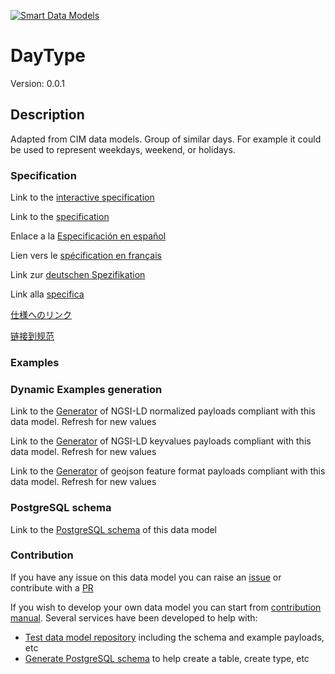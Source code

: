[![Smart Data Models](https://smartdatamodels.org/wp-content/uploads/2022/01/SmartDataModels_logo.png "Logo")](https://smartdatamodels.org)
# DayType
Version: 0.0.1

## Description 

Adapted from CIM data models. Group of similar days.   For example it could be used to represent weekdays, weekend, or holidays.
### Specification

Link to the [interactive specification](https://swagger.lab.fiware.org/?url=https://smart-data-models.github.io/dataModel.EnergyCIM/DayType/swagger.yaml)

Link to the [specification](https://github.com/smart-data-models/dataModel.EnergyCIM/blob/master/DayType/doc/spec.md)

Enlace a la [Especificación en español](https://github.com/smart-data-models/dataModel.EnergyCIM/blob/master/DayType/doc/spec_ES.md)

Lien vers le [spécification en français](https://github.com/smart-data-models/dataModel.EnergyCIM/blob/master/DayType/doc/spec_FR.md)

Link zur [deutschen Spezifikation](https://github.com/smart-data-models/dataModel.EnergyCIM/blob/master/DayType/doc/spec_DE.md)

Link alla [specifica](https://github.com/smart-data-models/dataModel.EnergyCIM/blob/master/DayType/doc/spec_IT.md)

[仕様へのリンク](https://github.com/smart-data-models/dataModel.EnergyCIM/blob/master/DayType/doc/spec_JA.md)

[链接到规范](https://github.com/smart-data-models/dataModel.EnergyCIM/blob/master/DayType/doc/spec_ZH.md)
### Examples
### Dynamic Examples generation

Link to the [Generator](https://smartdatamodels.org/extra/ngsi-ld_generator.php?schemaUrl=https://raw.githubusercontent.com/smart-data-models/dataModel.EnergyCIM/master/DayType/schema.json&email=info@smartdatamodels.org) of NGSI-LD normalized payloads compliant with this data model. Refresh for new values

Link to the [Generator](https://smartdatamodels.org/extra/ngsi-ld_generator_keyvalues.php?schemaUrl=https://raw.githubusercontent.com/smart-data-models/dataModel.EnergyCIM/master/DayType/schema.json&email=info@smartdatamodels.org) of NGSI-LD keyvalues payloads compliant with this data model. Refresh for new values

Link to the [Generator](https://smartdatamodels.org/extra/geojson_features_generator.php?schemaUrl=https://raw.githubusercontent.com/smart-data-models/dataModel.EnergyCIM/master/DayType/schema.json&email=info@smartdatamodels.org) of geojson feature format payloads compliant with this data model. Refresh for new values
### PostgreSQL schema

Link to the [PostgreSQL schema](https://github.com/smart-data-models/dataModel.EnergyCIM/blob/master/DayType/schema.sql) of this data model
### Contribution

 If you have any issue on this data model you can raise an [issue](https://github.com/smart-data-models/dataModel.EnergyCIM/issues)  or contribute with a [PR](https://github.com/smart-data-models/dataModel.EnergyCIM/pulls)

 If you wish to develop your own data model you can start from [contribution manual](https://bit.ly/contribution_manual). Several services have been developed to help with: 
 - [Test data model repository](https://smartdatamodels.org/index.php/data-models-contribution-api/) including the schema and example payloads, etc
 - [Generate PostgreSQL schema](https://smartdatamodels.org/index.php/sql-service/) to help create a table, create type, etc